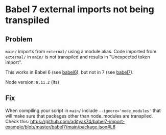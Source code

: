 # Babel 7 external imports not being transpiled

## Problem

`main/` imports from `external/` using a module alias. Code imported from `external/` in `main/` is not transpiled and results in "Unexpected token import".

This works in Babel 6 (see [babel6](</babel6>)), but not in 7 (see [babel7](</babel7>)).

Node version: `8.11.2` (lts)

## Fix

When compiling your script in `main/` include `--ignore='node_modules'` that will make sure that packages other than node_modules are transpiled. Check this: https://github.com/adityak74/babel7-import-example/blob/master/babel7/main/package.json#L8
